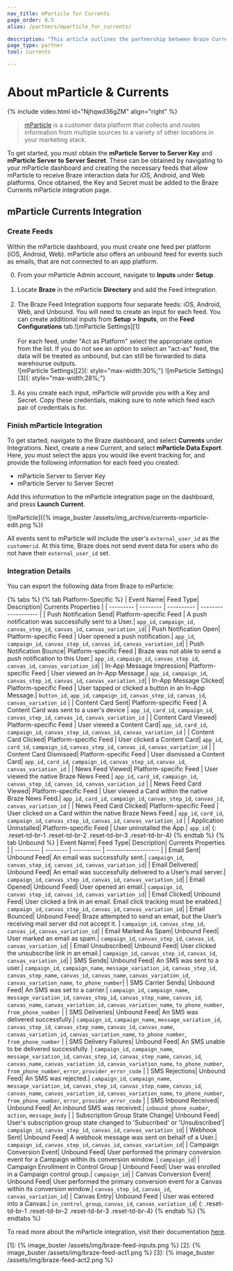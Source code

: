 ```yaml
---
nav_title: mParticle for Currents
page_order: 0.5
alias: /partners/mparticle_for_currents/

description: "This article outlines the partnership between Braze Currents and mParticle, a customer data platform that collects and routes information between sources in your marketing stack."
page_type: partner
tool: currents

---
```


# About mParticle & Currents

{% include video.html id="Njhqwd36gZM" align="right" %}

> [mParticle](https://www.mparticle.com) is a customer data platform that collects and routes information from multiple sources to a variety of other locations in your marketing stack.

To get started, you must obtain the __mParticle Server to Server Key__ and __mParticle Server to Server Secret__. These can be obtained by navigating to your mParticle dashboard and creating the necessary feeds that allow mParticle to receive Braze interaction data for iOS, Android, and Web platforms. Once obtained, the Key and Secret must be added to the Braze Currents mParticle integration page. 

## mParticle Currents Integration 
### Create Feeds

Within the mParticle dashboard, you must create one feed per platform (iOS, Android, Web). mParticle also offers an unbound feed for events such as emails, that are not connected to an app platform.  

0. From your mParticle Admin account, navigate to __Inputs__ under __Setup__.<br><br>
1. Locate __Braze__ in the mParticle __Directory__ and add the Feed Integration.<br><br>
2. The Braze Feed Integration supports four separate feeds: iOS, Android, Web, and Unbound. You will need to create an input for each feed. You can create additional inputs from __Setup > Inputs__, on the __Feed Configurations__ tab.![mParticle Settings][1]<br><br>For each feed, under "Act as Platform" select the appropriate option from the list. If you do not see an option to select an "act-as" feed, the data will be treated as unbound, but can still be forwarded to data warehourse outputs.<br>![mParticle Settings][2]{: style="max-width:30%;"}  ![mParticle Settings][3]{: style="max-width:28%;"}<br><br>
3. As you create each input, mParticle will provide you with a Key and Secret. Copy these credentials, making sure to note which feed each pair of credentials is for.

### Finish mParticle Integration
To get started, navigate to the Braze dashboard, and select __Currents__ under Integrations. Next, create a new Current, and select __mParticle Data Export__. Here, you must select the apps you would like event tracking for, and provide the following information for each feed you created:

-   mParticle Server to Server Key
-   mParticle Server to Server Secret

Add this information to the mParticle integration page on the dashboard, and press __Launch Current__.

![mParticle]({% image_buster /assets/img_archive/currents-mparticle-edit.png %})

All events sent to mParticle will include the user's `external_user_id` as the `customerid`. At this time, Braze does not send event data for users who do not have their `external_user_id` set.

### Integration Details

You can export the following data from Braze to mParticle:

{% tabs %}
{% tab Platform-Specific %}
| Event Name| Feed Type| Description| Currents Properties |
| --------- | -------- | ---------- | ------------------- |
| Push Notification Send| Platform-specific Feed | A push notification was successfully sent to a User.| `app_id`, `campaign_id`, `canvas_step_id`, `canvas_id`, `canvas_variation_id`|
| Push Notification Open| Platform-specific Feed | User opened a push notification.| `app_id`, `campaign_id`, `canvas_step_id`, `canvas_id`, `canvas_variation_id`|
| Push Notification Bounce| Platform-specific Feed | Braze was not able to send a push notification to this User.| `app_id`, `campaign_id`, `canvas_step_id`, `canvas_id`, `canvas_variation_id`|
| In-App Message Impression| Platform-specific Feed | User viewed an In-App Message.| `app_id`, `campaign_id`, `canvas_step_id`, `canvas_id`, `canvas_variation_id`|
| In-App Message Clicked| Platform-specific Feed | User tapped or clicked a button in an In-App Message.| `button_id`, `app_id`, `campaign_id`, `canvas_step_id`, `canvas_id`, `canvas_variation_id` |
| Content Card Sent| Platform-specific Feed | A Content Card was sent to a user's device                                                | `app_id`, `card_id`, `campaign_id`, `canvas_step_id`, `canvas_id`, `canvas_variation_id`  |
| Content Card Viewed| Platform-specific Feed | User viewed a Content Card| `app_id`, `card_id`, `campaign_id`, `canvas_step_id`, `canvas_id`, `canvas_variation_id`  |
| Content Card Clicked| Platform-specific Feed | User clicked a Content Card| `app_id`, `card_id`, `campaign_id`, `canvas_step_id`, `canvas_id`, `canvas_variation_id`  |
| Content Card Dismissed| Platform-specific Feed | User dismissed a Content Card| `app_id`, `card_id`, `campaign_id`, `canvas_step_id`, `canvas_id`, `canvas_variation_id`  |
| News Feed Viewed| Platform-specific Feed | User viewed the native Braze News Feed.| `app_id`, `card_id`, `campaign_id`, `canvas_step_id`, `canvas_id`, `canvas_variation_id`  |
| News Feed Card Viewed| Platform-specific Feed | User viewed a Card within the native Braze News Feed.| `app_id`, `card_id`, `campaign_id`, `canvas_step_id`, `canvas_id`, `canvas_variation_id`  |
| News Feed Card Clicked| Platform-specific Feed | User clicked on a Card within the native Braze News Feed.| `app_id`, `card_id`, `campaign_id`, `canvas_step_id`, `canvas_id`, `canvas_variation_id`  |
| Application Uninstalled| Platform-specific Feed | User uninstalled the App.| `app_id`|
{: .reset-td-br-1 .reset-td-br-2 .reset-td-br-3  .reset-td-br-4}
{% endtab %}
{% tab Unbound %}
| Event Name| Feed Type| Description| Currents Properties |
| --------- | -------- | ---------- | ------------------- |
| Email Sent| Unbound Feed| An email was successfully sent.| `campaign_id`, `canvas_step_id`, `canvas_id`, `canvas_variation_id`|
| Email Delivered| Unbound Feed| An email was successfully delivered to a User’s mail server.| `campaign_id`, `canvas_step_id`, `canvas_id`, `canvas_variation_id`|
| Email Opened| Unbound Feed| User opened an email.| `campaign_id`, `canvas_step_id`, `canvas_id`, `canvas_variation_id`|
| Email Clicked| Unbound Feed| User clicked a link in an email. Email click tracking must be enabled.| `campaign_id`, `canvas_step_id`, `canvas_id`, `canvas_variation_id`|
| Email Bounced| Unbound Feed| Braze attempted to send an email, but the User’s receiving mail server did not accept it. | `campaign_id`, `canvas_step_id`, `canvas_id`, `canvas_variation_id`|
| Email Marked As Spam| Unbound Feed| User marked an email as spam.| `campaign_id`, `canvas_step_id`, `canvas_id`, `canvas_variation_id`|
| Email Unsubscribed| Unbound Feed| User clicked the unsubscribe link in an email.| `campaign_id`, `canvas_step_id`, `canvas_id`, `canvas_variation_id`|
| SMS Sends| Unbound Feed| An SMS was sent to a user.| `campaign_id`, `campaign_name`, `message_variation_id`, `canvas_step_id`, `canvas_step_name`, `canvas_id`, `canvas_name`, `canvas_variation_id`, `canvas_variation_name`, `to_phone_number`|
| SMS Carrier Sends| Unbound Feed| An SMS was set to a carrier.| `campaign_id`, `campaign_name`, `message_variation_id`, `canvas_step_id`, `canvas_step_name`, `canvas_id`, `canvas_name`, `canvas_variation_id`, `canvas_variation_name`, `to_phone_number`, `from_phone_number` |
| SMS Deliveries| Unbound Feed| An SMS was delivered successfully.| `campaign_id`, `campaign_name`, `message_variation_id`, `canvas_step_id`, `canvas_step_name`, `canvas_id`, `canvas_name`, `canvas_variation_id`, `canvas_variation_name`, `to_phone_number`, `from_phone_number` |
| SMS Delivery Failures| Unbound Feed| An SMS unable to be delivered successfully.                                               | `campaign_id`, `campaign_name`, `message_variation_id`, `canvas_step_id`, `canvas_step_name`, `canvas_id`, `canvas_name`, `canvas_variation_id`, `canvas_variation_name`, `to_phone_number`, `from_phone_number`, `error`, `provider_error_code` |
| SMS Rejections| Unbound Feed| An SMS was rejected.| `campaign_id`, `campaign_name`, `message_variation_id`, `canvas_step_id`, `canvas_step_name`, `canvas_id`, `canvas_name`, `canvas_variation_id`, `canvas_variation_name`, `to_phone_number`, `from_phone_number`, `error`, `provider_error_code` |
| SMS Inbound Received| Unbound Feed| An inbound SMS was received.| `inbound_phone_number`, `action`, `message_body` |
| Subscription Group State Change| Unbound Feed| User's subscription group state changed to 'Subscribed' or 'Unsubscribed'| `campaign_id`, `canvas_step_id`, `canvas_id`, `canvas_variation_id`|
| Webhook Sent| Unbound Feed| A webhook message was sent on behalf of a User.| `campaign_id`, `canvas_step_id`, `canvas_id`, `canvas_variation_id`|
| Campaign Conversion Event| Unbound Feed| User performed the primary conversion event for a Campaign within its conversion window.  | `campaign_id`|
| Campaign Enrollment in Control Group | Unbound Feed| User was enrolled in a Campaign control group.| `campaign_id`|
| Canvas Conversion Event| Unbound Feed| User performed the primary conversion event for a Canvas within its conversion window.| `canvas_step_id`, `canvas_id`, `canvas_variation_id`|
| Canvas Entry| Unbound Feed | User was entered into a Canvas.| `in_control_group`, `canvas_id`, `canvas_variation_id`|
{: .reset-td-br-1 .reset-td-br-2 .reset-td-br-3  .reset-td-br-4}
{% endtab %}
{% endtabs %}

To read more about the mParticle integration, visit their documentation [here](http://docs.mparticle.com/integrations/braze/feed).

[1]: {% image_buster /assets/img/braze-feed-inputs.png %}
[2]: {% image_buster /assets/img/braze-feed-act1.png %}
[3]: {% image_buster /assets/img/braze-feed-act2.png %}

